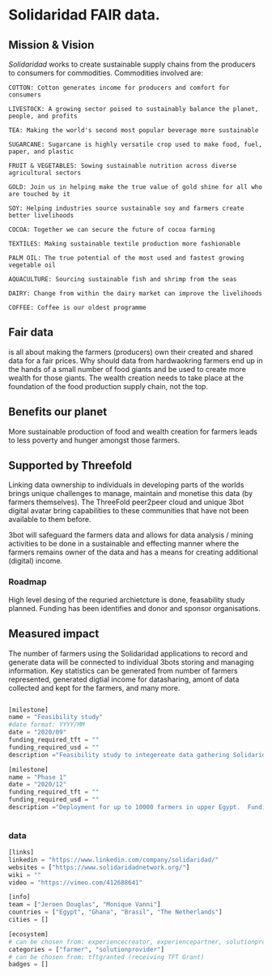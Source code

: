 # Solidaridad FAIR data.

## Mission & Vision

*Solidaridad* works to create sustainable supply chains from the producers to consumers for commodities. Commodities involved are:

    COTTON: Cotton generates income for producers and comfort for consumers

    LIVESTOCK: A growing sector poised to sustainably balance the planet, people, and profits

    TEA: Making the world's second most popular beverage more sustainable

    SUGARCANE: Sugarcane is highly versatile crop used to make food, fuel, paper, and plastic

    FRUIT & VEGETABLES: Sowing sustainable nutrition across diverse agricultural sectors

    GOLD: Join us in helping make the true value of gold shine for all who are touched by it

    SOY: Helping industries source sustainable soy and farmers create better livelihoods

    COCOA: Together we can secure the future of cocoa farming

    TEXTILES: Making sustainable textile production more fashionable

    PALM OIL: The true potential of the most used and fastest growing vegetable oil

    AQUACULTURE: Sourcing sustainable fish and shrimp from the seas

    DAIRY: Change from within the dairy market can improve the livelihoods

    COFFEE: Coffee is our oldest programme

## Fair data 
 is all about making the farmers (producers) own their created and shared data for a fair prices.  Why should data from hardwaokring farmers end up in the hands of a small number of food giants and be used to create more wealth for those giants.  The wealth creation needs to take place at the foundation of the food production supply chain, not the top.


## Benefits our planet
 More sustainable production of food and wealth creation for farmers leads to less poverty and hunger amongst those farmers.

## Supported by Threefold
 Linking data ownership to individuals in developing parts of the worlds brings unique challenges to manage, maintain and monetise this data (by farmers themselves).  The ThreeFold peer2peer cloud and unique 3bot digital avatar bring capabilities to these communities that have not been available to them before.

 3bot will safeguard the farmers data and allows for data analysis / mining activities to be done in a sustainable and effecting manner where the farmers remains owner of the data and has a means for creating additional (digital) income.



### Roadmap

 High level desing of the requried archietcture is done, feasability study planned. Funding has been identifies and donor and sponsor organisations.

## Measured impact
 The number of farmers using the Solidaridad applications to record and generate data will be connected to individual 3bots storing and managing information. Key statistics can be generated from number of farmers represented, generated digtial income for datasharing, amont of data collected and kept for the farmers, and many more.


```python

[milestone]
name = "Feasibility study"
#date format: YYYY/MM 
date = "2020/09"
funding_required_tft = ""
funding_required_usd = ""
description ="Feasibility study to integereate data gathering Solidaridad apps to TF 3bots.  A small capacity rquirement for thiss tudy will have to be create local to the feasibility study. Most likely this will be Ghana."

[milestone]
name = "Phase 1"
date = "2020/12"
funding_required_tft = ""
funding_required_usd = ""
description ="Deployment for up to 10000 farmers in upper Egypt.  Funding has been identified and is being secured to support this phase 1 deployment. The intend is to have local TF Grid capacity in locations that farmers visit frequently for input (fertiliser, seeds, pesticides etc) and can interact through a local wifi connection with the 3nodes based services."
    
```

### data

```python
[links]
linkedin = "https://www.linkedin.com/company/solidaridad/"
websites = ["https://www.solidaridadnetwork.org/"]
wiki = ""
video = "https://vimeo.com/412688641"

[info]
team = ["Jeroen Douglas", "Monique Vanni"]
countries = ["Egypt", "Ghana", "Brasil", "The Netherlands"]
cities = []

[ecosystem]
# can be chosen from: experiencecreator, experiencepartner, solutionprovider, farmer, systemintegrator
categories = ["farmer", "solutionprovider"]
# can be chosen from: tftgranted (receiving TFT Grant)
badges = []

```
